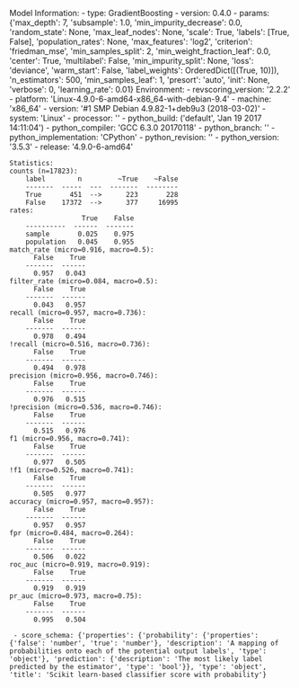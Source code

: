 Model Information:
	 - type: GradientBoosting
	 - version: 0.4.0
	 - params: {'max_depth': 7, 'subsample': 1.0, 'min_impurity_decrease': 0.0, 'random_state': None, 'max_leaf_nodes': None, 'scale': True, 'labels': [True, False], 'population_rates': None, 'max_features': 'log2', 'criterion': 'friedman_mse', 'min_samples_split': 2, 'min_weight_fraction_leaf': 0.0, 'center': True, 'multilabel': False, 'min_impurity_split': None, 'loss': 'deviance', 'warm_start': False, 'label_weights': OrderedDict([(True, 10)]), 'n_estimators': 500, 'min_samples_leaf': 1, 'presort': 'auto', 'init': None, 'verbose': 0, 'learning_rate': 0.01}
	Environment:
	 - revscoring_version: '2.2.2'
	 - platform: 'Linux-4.9.0-6-amd64-x86_64-with-debian-9.4'
	 - machine: 'x86_64'
	 - version: '#1 SMP Debian 4.9.82-1+deb9u3 (2018-03-02)'
	 - system: 'Linux'
	 - processor: ''
	 - python_build: ('default', 'Jan 19 2017 14:11:04')
	 - python_compiler: 'GCC 6.3.0 20170118'
	 - python_branch: ''
	 - python_implementation: 'CPython'
	 - python_revision: ''
	 - python_version: '3.5.3'
	 - release: '4.9.0-6-amd64'
	
	Statistics:
	counts (n=17823):
		label        n         ~True    ~False
		-------  -----  ---  -------  --------
		True       451  -->      223       228
		False    17372  -->      377     16995
	rates:
		              True    False
		----------  ------  -------
		sample       0.025    0.975
		population   0.045    0.955
	match_rate (micro=0.916, macro=0.5):
		  False    True
		-------  ------
		  0.957   0.043
	filter_rate (micro=0.084, macro=0.5):
		  False    True
		-------  ------
		  0.043   0.957
	recall (micro=0.957, macro=0.736):
		  False    True
		-------  ------
		  0.978   0.494
	!recall (micro=0.516, macro=0.736):
		  False    True
		-------  ------
		  0.494   0.978
	precision (micro=0.956, macro=0.746):
		  False    True
		-------  ------
		  0.976   0.515
	!precision (micro=0.536, macro=0.746):
		  False    True
		-------  ------
		  0.515   0.976
	f1 (micro=0.956, macro=0.741):
		  False    True
		-------  ------
		  0.977   0.505
	!f1 (micro=0.526, macro=0.741):
		  False    True
		-------  ------
		  0.505   0.977
	accuracy (micro=0.957, macro=0.957):
		  False    True
		-------  ------
		  0.957   0.957
	fpr (micro=0.484, macro=0.264):
		  False    True
		-------  ------
		  0.506   0.022
	roc_auc (micro=0.919, macro=0.919):
		  False    True
		-------  ------
		  0.919   0.919
	pr_auc (micro=0.973, macro=0.75):
		  False    True
		-------  ------
		  0.995   0.504
	
	 - score_schema: {'properties': {'probability': {'properties': {'false': 'number', 'true': 'number'}, 'description': 'A mapping of probabilities onto each of the potential output labels', 'type': 'object'}, 'prediction': {'description': 'The most likely label predicted by the estimator', 'type': 'bool'}}, 'type': 'object', 'title': 'Scikit learn-based classifier score with probability'}


